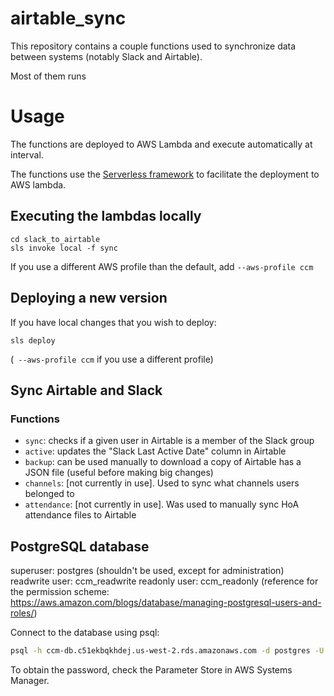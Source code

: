 # airtable_sync

This repository contains a couple functions used to synchronize data between systems (notably Slack and Airtable).

Most of them runs 

# Usage

The functions are deployed to AWS Lambda and execute automatically at interval.

The functions use the [Serverless framework](https://www.serverless.com/) to facilitate the deployment to AWS lambda.

## Executing the lambdas locally

```
cd slack_to_airtable
sls invoke local -f sync
```

If you use a different AWS profile than the default, add `--aws-profile ccm`

## Deploying a new version

If you have local changes that you wish to deploy:
```
sls deploy
```
(` --aws-profile ccm` if you use a different profile)

## Sync Airtable and Slack

### Functions

- `sync`: checks if a given user in Airtable is a member of the Slack group
- `active`: updates the "Slack Last Active Date" column in Airtable
- `backup`: can be used manually to download a copy of Airtable has a JSON file (useful before making big changes)
- `channels`: [not currently in use]. Used to sync what channels users belonged to
- `attendance`: [not currently in use]. Was used to manually sync HoA attendance files to Airtable

## PostgreSQL database

superuser: postgres (shouldn't be used, except for administration)
readwrite user: ccm_readwrite
readonly user: ccm_readonly
(reference for the permission scheme: https://aws.amazon.com/blogs/database/managing-postgresql-users-and-roles/)

Connect to the database using psql:
```bash
psql -h ccm-db.c51ekbqkhdej.us-west-2.rds.amazonaws.com -d postgres -U ccm_readwrite -W
```

To obtain the password, check the Parameter Store in AWS Systems Manager.
